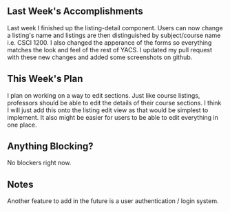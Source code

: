 ## Last Week's Accomplishments

Last week I finished up the listing-detail component. Users can now change a listing's name and listings are then distinguished by subject/course name i.e. CSCI 1200. I also changed the apperance of the forms so everything matches the look and feel of the rest of YACS. I updated my pull request with these new changes and added some screenshots on github. 

## This Week's Plan

I plan on working on a way to edit sections. Just like course listings, professors should be able to edit the details of their course sections. I think I will just add this onto the listing edit view as that would be simplest to implement. It also might be easier for users to be able to edit everything in one place.

## Anything Blocking?

No blockers right now.

## Notes
Another feature to add in the future is a user authentication / login system. 
